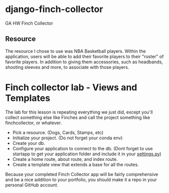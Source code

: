 # django-finch-collector
GA HW Finch Collector

## Resource
The resource I chose to use was NBA Basketball players. Within the application, users will be able to add their favorite players to their "roster" of favorite players. In addition to giving them accessories, such as headbands, shooting sleeves and more, to associate with those players. 

# Finch collector lab - Views and Templates

The lab for this lesson is repeating everything we just did, except you'll collect something else like Finches and call the project something like finchcollector, or whatever.

- Pick a resource. (Dogs, Cards, Stamps, etc)
- Initialize your project. (Do not forget your conda env)
- Create your db.
- Configure your application to connect to the db.
(Dont forget to use startapp to get your application folder and include it in your [settings.py](http://settings.py/))
- Create a home route, about route, and index route.
- Create a template view that extends a base for all the routes.

Because your completed Finch Collector app will be fairly comprehensive and be a nice addition to your portfolio, you should make it a repo in your personal GitHub account.
